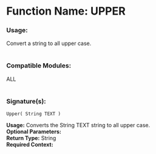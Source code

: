 # Function Name: UPPER

### Usage:
Convert a string to all upper case.
<br><br>

### Compatible Modules:
ALL
<br><br>

### Signature(s):

```
Upper( String TEXT )
```
**Usage:** Converts the String TEXT string to all upper case.<br>
**Optional Parameters:**<br>
**Return Type:** String<br>
**Required Context:**<br>
<br>